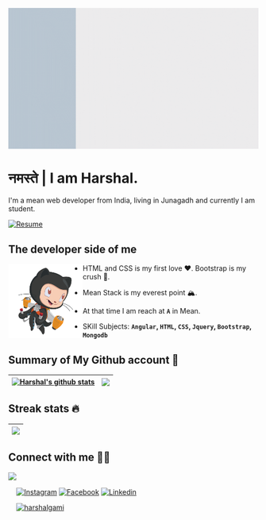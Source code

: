 ![profile](profile.gif)

# नमस्ते | I am Harshal.

I'm a mean web developer from India, living in Junagadh and currently I am student. 

[![Resume][6.1]][6.2]

## The developer side of me

<img src="Cartoon.png" align="left" height="150">

- HTML and CSS is my first love ❤️. Bootstrap is my crush 🥰. 

- Mean Stack is my everest point 🏔️.

- At that time I am reach at **`A`** in Mean.

- SKill Subjects: **`Angular`, `HTML`, `CSS`, `Jquery`, `Bootstrap`, `Mongodb`** 


## Summary of My Github account 🧾

| <a href="https://github.com/harshalgami13"><img align="center" src="https://github-readme-stats.vercel.app/api?username=harshalgami13&show_icons=true&theme=vue&hide_border=true&custom_title=My%20%Github%20%Stats&hide=contribs,issues&count_private=true&cache_seconds=10" alt="Harshal's github stats" /></a> | <a href="https://github.com/harshalgami13"><img align="center" src="https://github-readme-stats.vercel.app/api/top-langs/?username=harshalgami13&layout=compact&theme=vue&hide_border=true&cache_seconds=10" /></a> |  
| ------------- | ------------- |

## Streak stats 🔥

| <a href="https://github.com/harshalgami13"><img align="center" src="https://github-readme-streak-stats.herokuapp.com/?user=harshalgami13&theme=vue&text_color=ffffff&hide_border=true&cache_seconds=10" /></a> |
| ------------- |

## Connect with me 🖐🏻

<img src="https://octodex.github.com/images/daftpunktocat-thomas.gif" align="left" height="150">

<br/>

 [![Instagram][1.1]][1.2] [![Facebook][2.1]][2.2] [![Linkedin][3.1]][3.2]  

[1.1]: https://img.shields.io/badge/Instagram-C13584?style=for-the-badge&logo=instagram&logoColor=ffffff
[1.2]: https://www.instagram.com/___.h_g_patel.___13/

[2.1]: https://img.shields.io/badge/Facebook-4267B2?style=for-the-badge&logo=facebook&logoColor=ffffff
[2.2]: https://www.facebook.com/harshal.gami.136/

[3.1]: https://img.shields.io/badge/Linkedin-2867B2?style=for-the-badge&logo=linkedin&logoColor=ffffff
[3.2]: https://www.linkedin.com/in/harshalgami/

[![harshalgami][5.1]][5.2]

[4.1]: https://img.shields.io/badge/abroadwithharshal-Share%20Blog-f13c20?style=for-the-badge
[4.2]: https://bdmrgxz4ptu3ljtkn5f1rq-on.drv.tw/abroadwithharshal/

[5.1]: https://img.shields.io/badge/harshalgami-0fbcd3?style=for-the-badge&logo=wordpress&logoColor=ffffff
[5.2]: https://bdmrgxz4ptu3ljtkn5f1rq-on.drv.tw/harshalgami/

[6.1]: https://img.shields.io/badge/My%20Resume-335384?style=for-the-badge&logo=docusign&logoColor=ffffff
[6.2]: https://github.com/harshalgami13/harshalgami13/blob/main/Harshal%20Gami.jpg

[7.1]: https://komarev.com/ghpvc/?username=harshalgami13&style=flat-square
[7.2]: https://github.com/harshalgami13/
